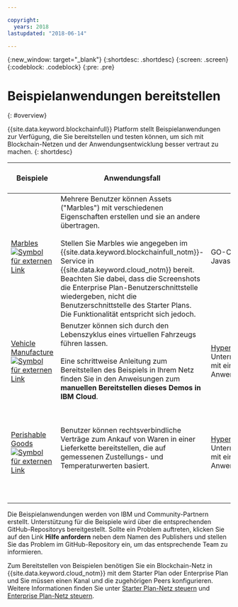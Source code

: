 ```yaml
---

copyright:
  years: 2018
lastupdated: "2018-06-14"

---
```


{:new_window: target="_blank"}
{:shortdesc: .shortdesc}
{:screen: .screen}
{:codeblock: .codeblock}
{:pre: .pre}

# Beispielanwendungen bereitstellen
{: #overview}

{{site.data.keyword.blockchainfull}} Platform stellt Beispielanwendungen zur Verfügung, die Sie bereitstellen und testen können, um sich mit Blockchain-Netzen und der Anwendungsentwicklung besser vertraut zu machen.
{: shortdesc}

|  Beispiele    | Anwendungsfall      | Beispieltyp | Ersteller und Support  |
| --------------|---------------------|----|-------|
| [Marbles ![Symbol für externen Link](../images/external_link.svg "Symbol für externen Link")](https://github.com/IBM-Blockchain/marbles)|Mehrere Benutzer können Assets ("Marbles") mit verschiedenen Eigenschaften erstellen und sie an andere übertragen. <br> <br> Stellen Sie Marbles wie angegeben im {{site.data.keyword.blockchainfull_notm}}-Service in {{site.data.keyword.cloud_notm}} bereit. Beachten Sie dabei, dass die Screenshots die Enterprise Plan-Benutzerschnittstelle wiedergeben, nicht die Benutzerschnittstelle des Starter Plans. Die Funktionalität entspricht sich jedoch. | GO-Chaincode mit einer Javascript-Anwendung| IBM<br> [Hilfe anfordern![Symbol für externen Link](../images/external_link.svg "Symbol für externen Link")](https://github.com/IBM-Blockchain/marbles/issues) |
|[Vehicle Manufacture ![Symbol für externen Link](../images/external_link.svg "Symbol für externen Link")](https://github.com/IBM-Blockchain/vehicle-manufacture) |Benutzer können sich durch den Lebenszyklus eines virtuellen Fahrzeugs führen lassen. <br> <br> Eine schrittweise Anleitung zum Bereitstellen des Beispiels in Ihrem Netz finden Sie in den Anweisungen zum **manuellen Bereitstellen dieses Demos in IBM Cloud**. | [Hyperledger Composer](../reference/hyperledger_composer.html)-Unternehmensnetzdefinition mit einer JavaScript-Anwendung | IBM<br> [Hilfe anfordern![Symbol für externen Link](../images/external_link.svg "Symbol für externen Link")](https://github.com/IBM-Blockchain/vehicle-manufacture/issues) |
|[Perishable Goods ![Symbol für externen Link](../images/external_link.svg "Symbol für externen Link")](https://github.com/clauseHQ/demo-clause-ibm-perishable-goods)| Benutzer können rechtsverbindliche Verträge zum Ankauf von Waren in einer Lieferkette bereitstellen, die auf gemessenen Zustellungs- und Temperaturwerten basiert. <br>  <br> <!-- This sample leverages the [Toolchain tool service![External link icon](../images/external_link.svg "External link icon")](../images/external_link.svg "External link icon")](https://console.bluemix.net/docs/services/ContinuousDelivery/index.html) to deploy the sample on your network automatically.--> | [Hyperledger Composer](../reference/hyperledger_composer.html)-Unternehmensnetzdefinition mit einer JavaScript-Anwendung | [ClauseHQ![Symbol für externen Link](../images/external_link.svg "Symbol für externen Link")](http://clause.io/)<br> [Hilfe anfordern![Symbol für externen Link](../images/external_link.svg "Symbol für externen Link")](https://github.com/clauseHQ/demo-clause-ibm-perishable-goods/issues) |

Die Beispielanwendungen werden von IBM und Community-Partnern erstellt. Unterstützung für die Beispiele wird über die entsprechenden GitHub-Repositorys bereitgestellt. Sollte ein Problem auftreten, klicken Sie auf den Link **Hilfe anfordern** neben dem Namen des Publishers und stellen Sie das Problem im GitHub-Repository ein, um das entsprechende Team zu informieren. 

Zum Bereitstellen von Beispielen benötigen Sie ein Blockchain-Netz in {{site.data.keyword.cloud_notm}} mit dem Starter Plan oder Enterprise Plan und Sie müssen einen Kanal und die zugehörigen Peers konfigurieren. Weitere Informationen finden Sie unter [Starter Plan-Netz steuern](../get_start_starter_plan.html) und [Enterprise Plan-Netz steuern](../get_start.html).


<!--

After you provision a Starter Plan network, you can deploy the sample applications in the Network Monitor, which automates the steps to enable sample applications to run on your network. You can also enable the samples step-by-step to learn the entire process of application deployment, which you need to follow when you deploy your own applications.

-->

<!--
## Deploying sample applications in Starter Plan

Starter Plan provides a simple approach to deploy sample applications by leveraging the Toolchain service on {{site.data.keyword.cloud_notm}} with just a few clicks. After you deploy and launch a sample application, it will run on your blockchain network automatically.

Starter Plan provides two sample applications for you to start with.

* **Marbles**

  The Marbles sample enables users to create virtual marbles with different properties and to transfer them with other users. For more information about Marbles, see [Marbles Demo ![External link icon](../images/external_link.svg "External link icon")](https://github.com/IBM-Blockchain/marbles).


* **Vehicle Manufacture**

  The Vehicle Manufacture sample enables users to go through the lifecycle of a virtual vehicle. For more information about this sample, see [Vehicle Manufacture ![External link icon](../images/external_link.svg "External link icon")](https://github.com/IBM-Blockchain/vehicle-manufacture).

Complete the following steps to deploy a sample application:

1. Enter the **Network Monitor** of your Starter Plan network. If you don't have one, see [Creating a network](../get_start_starter_plan.html#creating-a-network).

2. Open the "Try samples" screen in your Network Monitor. Choose the sample application that you want to deploy and click the **Deploy via Toolchain** button.

3. A Toolchain service configuration window opens. Ensure that all required tools are correctly integrated. Note that if you have more than one organizations, make sure that you enter the correct organization name. The organization name should be the email address that you use to sign up for the network.
    **Tip**: You must disable pop-up blockers so that the Toolchain service configuration page can open.


  If this is the first application that you deploy via Toolchain, you need to authorize Toolchain to access the GitHub repository.

  ![sampleappflow2](../images/sampleappflow2.png)

  After you click the "Authorize" button, you are taken to GitHub. If you don't have a GitHub account, you need to create one. Give Toolchain access to your repositories by entering your account information. If you don't want to give Toolchain this access, you can deploy the sample applications manually. For more information, see [Deploying sample applications manually](#deploy_sample_applications_manually).

5. Click the **Create** button at the bottom of the Toolchain page. This should take you back to the Network Monitor, where the deployment of Marbles should be in process. This process should take five to 10 minutes.

After the deployment completes, you can start to use the Marbles sample on your Starter Plan network.

Because this process creates a forked GitHub repository that you have access to and control over, you can make changes to Marbles in the forked repository and commit them. These commits will trigger an automatic build of your Marbles application and allow you to demo it in {{site.data.keyword.cloud_notm}}.
-->

<!--
## Deploying sample applications manually
{: #deploy_sample_applications_manually}

If you want to deploy sample applications without using the Network Monitor, ensure that you install all software prerequisites on your local file system. For more information, see [Setting up application development environment](../v10_application.html#setting-up-application-development-environment).

You also need a blockchain network on {{site.data.keyword.cloud_notm}} with either Starter Plan or Enterprise Plan, and configure a channel and its peers. For more information, see [Govern Starter Plan network](../get_start_starter_plan.html) and [Govern Enterprise Plan network](../get_start.html). After you provision a network and can deploy applications on it, retrieve the API endpoints of your network resources that your application will access. For more information, see [Adding network API endpoints to your application](../v10_application.html#adding-network-api-endpoints-to-your-application).

You can deploy one of the following sample applications to your network:

- **Marbles**

  In the Marbles application, multiple users can create marbles with different properties and transfer them to others. The Marbles application is written in JavaScript and the chaincode is written in Go.

  You can find the sample code and instructions in [Marbles in GitHub ![External link icon](../images/external_link.svg "External link icon")](https://github.com/IBM-Blockchain/marbles).

  Use the Bluemix instructions rather than the instructions for hosting Marbles locally and input the relevant information from your network. Note that the screen captures in the Marbles GitHub show the Enterprise Plan UI (since the Enterprise Plan supports only the manual path for deploying Marbles), which is a little different from the Starter Plan UI. Nevertheless both UIs have the same basic parts, and you can find the names of your peers, channels, and other service credential information in the appropriate screens.

- **Fabcar**

  In Fabcar, you can perform **queries** and **ledger updates** on car records in the ledger. Fabcar is written in JavaScript and the chaincode is written in Go.

  You can find sample code in [Fabric car in GitHub ![External link icon](../images/external_link.svg "External link icon")](https://github.com/hyperledger/fabric-samples/tree/release/fabcar), and instruction in [Writing Your First Application ![External link icon](../images/external_link.svg "External link icon")](http://hyperledger-fabric.readthedocs.io/en/latest/write_first_app.html).

- **Other applications**

  For more information about how to host your own applications inside {{site.data.keyword.cloud_notm}}, see [Hosting applications](../v10_application.html#hosting-applications).

-->

<!--
## Deleting a sample application

To delete a sample application that was acquired through the Toolchain process, navigate to where the sample lives in the UI. Because sample applications are instantiated on a channel, you can find the sample in channels. Click **Channels** on the left navigation to open the "Channels" screen. Click the relevant channel on which the sample is instantiated, and then click **Chaincode**. This displays chaincode that are instantiated on this channel.

If you click the chaincode of your application, you can see a **Delete** tab. However, clicking **Delete** alone does not delete the sample application, but delete only the chaincode container.  You also need to navigate to the {{site.data.keyword.cloud_notm}} dashboard and the Toolchain dashboard to delete the sample there.

-->
